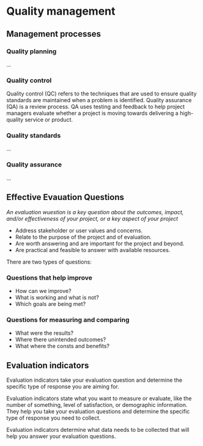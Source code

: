 # Quality management

## Management processes
### Quality planning
...

### Quality control
Quality control (QC) refers to the techniques that are used to ensure quality standards are maintained when a problem is identified. Quality assurance (QA) is a review process. QA uses testing and feedback to help project managers evaluate whether a project is moving towards delivering a high-quality service or product.

### Quality standards
...

### Quality assurance
...

## Effective Evauation Questions
*An evaluation wuestion is a key question about the outcomes, impact, and/or effectiveness of your project, or a key aspect of your project*

* Address stakeholder or user values and concerns.
* Relate to the purpose of the project and of evaluation.
* Are worth answering and are important for the project and beyond.
* Are practical and feasible to answer with available resources.

There are two types of questions:

### Questions that help improve
* How can we improve?
* What is working and what is not?
* Which goals are being met?

### Questions for measuring and comparing
* What were the results?
* Where there unintended outcomes?
* What where the consts and benefits?

## Evaluation indicators
Evaluation indicators take your evaluation question and determine the specific type of response you are aiming for.

Evaluation indicators state what you want to measure or evaluate, like the number of something, level of satisfaction, or demographic information. They help you take your evaluation questions and determine the specific type of response you need to collect.

Evaluation indicators determine what data needs to be collected that will help you answer your evaluation questions.




